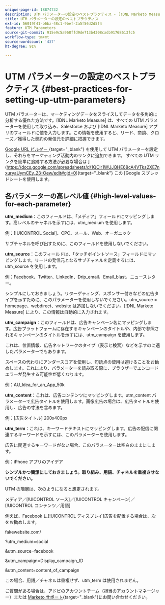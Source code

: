 ```yaml
---
unique-page-id: 18874732
description: UTM パラメーターの設定のベストプラクティス - [!DNL Marketo Measure]
title: UTM パラメーターの設定のベストプラクティス
exl-id: 56019f41-b6ba-48c1-9bef-2a5f56d2d5f4
feature: UTM Parameters
source-git-commit: 915e9c5a968ffd9de713b4308cadb91768613fc5
workflow-type: tm+mt
source-wordcount: '437'
ht-degree: 91%

---
```


# UTM パラメーターの設定のベストプラクティス {#best-practices-for-setting-up-utm-parameters}

UTM パラメーターは、マーケティングデータをスライスしてデータを多角的に分析する優れた方法です。[!DNL Marketo Measure] は、すべての UTM パラメーターを使用して取り込み、Salesforce および [!DNL Marketo Measure] アプリのフィールドに値を入力します。この情報を使用すると、リード、商談、クローズ／獲得した契約の発信元を詳細に把握できます。

[Google URL ビルダー ](https://support.google.com/analytics/answer/1033867?hl=ja){target="_blank"} を使用して UTM パラメーターを設定し、それらをマーケティング活動内のリンクに追加できます。 すべての UTM リンクを簡単に追跡する方法が必要な場合は ](https://docs.google.com/spreadsheets/d/1QCIr1WUJQHE68cA4VTks2XE7nxuryaUymCEy_23-Oew/edit#gid=0){target="_blank"} この [Google スプレッドシートを使用します。

## 各パラメーターの高レベル値 {#high-level-values-for-each-parameter}

**utm_medium**：このフィールドは、「メディア」フィールドにマッピングします。高レベルのチャネルを示すには、utm_medium を使用します。

例：[!UICONTROL Social]、CPC、メール、Web、オーガニック

サブチャネルを呼び出すために、このフィールドを使用しないでください。

**utm_source**：このフィールドは、「タッチポイントソース」フィールドにマッピングします。リードの発信元となるサブチャネルを定義するには、utm_source を使用します。

例：Facebook、Twitter、LinkedIn、Drip_email、Email_blast、ニュースレター。

シンプルにしておきましょう。リターゲティング、スポンサー付きなどの広告タイプを示すために、このパラメーターを使用しないでください。utm_source = homepage、webdirect、website は追加しないでください。[!DNL Marketo Measure] により、この情報は自動的に入力されます。

**utm_campaign**：このフィールドは、広告キャンペーン名にマッピングします。広告プラットフォームに存在するキャンペーンのタイトルや、内部で参照されるキャンペーンのタイトルを示すには、utm_campaign を使用します。

これは、位置情報、広告ネットワークのタイプ（表示と検索）などを示すのに適したパラメーターでもあります。

スペースの代わりにアンダースコアを使用し、句読点の使用は避けることをお勧めします。これにより、パラメーターを読み取る際に、ブラウザーでエンコードエラーが発生する可能性が低くなります。

例：AU_Idea_for_an_App_50k

**utm_content**：これは、広告コンテンツにマッピングします。utm_content パラメーターで広告タイトルを使用します。画像広告の場合は、広告タイトルを使用し、広告の寸法を含めます。

例：[広告タイトル] 200x400px

**utm_term**：これは、キーワードテキストにマッピングします。広告の配信に関連するキーワードを示すには、このパラメーターを使用します。

広告に関連するキーワードがない場合、このパラメーターは空白のままにします。

例：iPhone アプリのアイデア

**シンプルかつ簡潔にしておきましょう。取り組み、用語、チャネルを重複させないでください。**

UTM の階層は、次のようになると想定されます。

メディア／[!UICONTROL ソース]／[!UICONTROL キャンペーン]／[!UICONTROL コンテンツ／用語]

例えば、Facebook に[!UICONTROL ディスプレイ]広告を配置する場合は、次をお勧めします。

fakewebsite.com/

?utm_medium=social

&amp;utm_source=facebook

&amp;utm_campaign=Display_campaign_ID

&amp;utm_content=content_of_campaign

この場合、用語／チャネルは重複せず、utm_term は使用されません。

ご質問がある場合は、アドビのアカウントチーム（担当のアカウントマネージャー）または [Marketo サポート](https://nation.marketo.com/t5/support/ct-p/Support){target="_blank"}にお問い合わせください。
